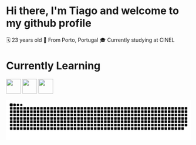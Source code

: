  # Hi there, I'm Tiago and welcome to my github profile

🗓 23 years old
📍 From Porto, Portugal
🎓 Currently studying at CINEL


# Currently Learning
<img src="https://cdn.jsdelivr.net/gh/devicons/devicon@latest/icons/bash/bash-original.svg" width="40" height="40"/> <img loading="lazy" src="https://cdn.jsdelivr.net/gh/devicons/devicon@latest/icons/python/python-original.svg" width="40" height="40"/> <img loading="lazy" src="https://cdn.jsdelivr.net/gh/devicons/devicon@latest/icons/html5/html5-original.svg" width="40" height="40"/>




![Snake animation](https://github.com/TMSROnGit/TMSROnGit/blob/output/github-contribution-grid-snake.svg)
